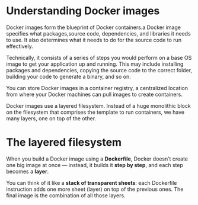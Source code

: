 # Understanding Docker images

Docker images form the blueprint of Docker containers.a Docker image specifies what packages,source code, dependencies, and libraries it needs to use. It also determines what it needs to do for the source code to run effectively.

Technically, it consists of a series of steps you would perform on a base OS image to get your application up and running. This may include installing packages and dependencies, copying the source code to the correct folder, building your code to generate a binary, and so on.

You can store Docker images in a container registry, a centralized location from where your Docker machines can pull images to create containers.

Docker images use a layered filesystem. Instead of a huge monolithic block on the filesystem that comprises the template to run containers, we have many layers, one on top of the other.

# The layered filesystem

When you build a Docker image using a **Dockerfile**, Docker doesn’t create one big image at once — instead, it builds it **step by step**, and each step becomes a **layer**.

You can think of it like a **stack of transparent sheets**: each Dockerfile instruction adds one more sheet (layer) on top of the previous ones. The final image is the combination of all those layers.